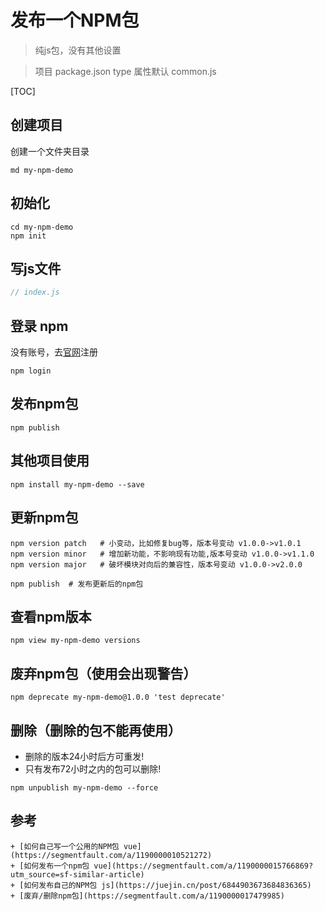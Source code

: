 # 发布一个NPM包 

>  纯js包，没有其他设置

> 项目 package.json type 属性默认 common.js

[TOC]



## 创建项目

创建一个文件夹目录

```
md my-npm-demo
```



## 初始化

```shell
cd my-npm-demo
npm init
```



## 写js文件

```js
// index.js
```

## 登录 npm

没有账号，去[官网]([www.npmjs.com/](https://www.npmjs.com/))注册

```shell
npm login
```



## 发布npm包

```shell
npm publish
```



## 其他项目使用

```shell
npm install my-npm-demo --save
```



## 更新npm包

```shell
npm version patch   # 小变动，比如修复bug等，版本号变动 v1.0.0->v1.0.1
npm version minor   # 增加新功能，不影响现有功能,版本号变动 v1.0.0->v1.1.0
npm version major   # 破坏模块对向后的兼容性，版本号变动 v1.0.0->v2.0.0
```

```shell
npm publish  # 发布更新后的npm包
```

## 查看npm版本

```shell
npm view my-npm-demo versions
```



## 废弃npm包（使用会出现警告）

```shell
npm deprecate my-npm-demo@1.0.0 'test deprecate'
```



## 删除（删除的包不能再使用）

+ 删除的版本24小时后方可重发!
+ 只有发布72小时之内的包可以删除!

```shell
npm unpublish my-npm-demo --force
```



## 参考

	+ [如何自己写一个公用的NPM包 vue](https://segmentfault.com/a/1190000010521272)
	+ [如何发布一个npm包 vue](https://segmentfault.com/a/1190000015766869?utm_source=sf-similar-article)
	+ [如何发布自己的NPM包 js](https://juejin.cn/post/6844903673684836365)
	+ [废弃/删除npm包](https://segmentfault.com/a/1190000017479985)





